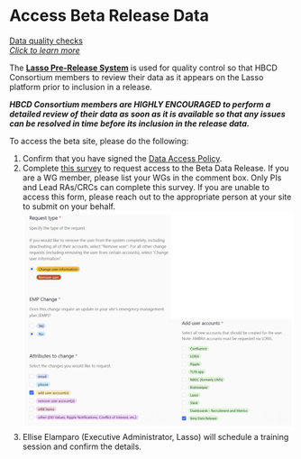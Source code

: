 # Access Beta Release Data

<div class="pill-center">
  <a href="../../#data-quality-checks" target="_blank" class="pill-link-wrapper">
    <span class="pill-link">
      <span class="tooltip">
        <i class="fa-solid fa-clipboard-check" style="color: #6300d3;"></i>
        <span class="tooltiptext">Data quality checks<br><i>Click to learn more</i></span>
      </span>
    </span>
  </a>
</div>

The <b><a href="https://hbcd-hdcc-qc.lassoinformatics.com/" target="_blank">Lasso Pre-Release System</a></b> is used for quality control so that HBCD Consortium members to review their data as it appears on the Lasso platform prior to inclusion in a release. 

***HBCD Consortium members are HIGHLY ENCOURAGED to perform a detailed review of their data as soon as it is available so that any issues can be resolved in time before its inclusion in the release data.***

To access the beta site, please do the following:

1. Confirm that you have signed the [Data Access Policy](https://urldefense.com/v3/__https:/hbcdstudy.atlassian.net/wiki/spaces/PC/pages/447479809/Data*Access*Policy*Survey__;Kysr!!Mih3wA!CBflhwBRdkK1LbowcAAxH_XvAZEBWI14So443EvCMvsW78Ubw3uk2U746DWiCg_l41TKK7StVirKzBYHEv8BU_5x2A$).
2. Complete [this survey](https://urldefense.com/v3/__https:/hbcdstudy.atlassian.net/wiki/spaces/SH/pages/193232971/Airtable*Forms*2024__;Kys!!Mih3wA!CBflhwBRdkK1LbowcAAxH_XvAZEBWI14So443EvCMvsW78Ubw3uk2U746DWiCg_l41TKK7StVirKzBYHEv82-EsXkw$) to request access to the Beta Data Release. If you are a WG member, please list your WGs in the comment box. Only PIs and Lead RAs/CRCs can complete this survey. If you are unable to access this form, please reach out to the appropriate person at your site to submit on your behalf. ![](images/betareleasereview.png)
3. Ellise Elamparo (Executive Administrator, Lasso) will schedule a training session and confirm the details.

